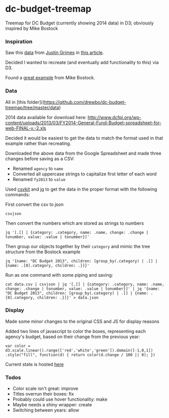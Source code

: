 dc-budget-treemap
=================

Treemap for DC Budget (currently showing 2014 data) in D3; obviously inspired by Mike Bostock

### Inspiration

Saw this [data](https://docs.google.com/spreadsheet/ccc?key=0AvcRuGkEq26jdEk2cjgwQ3pkSThQTlRUUTJ5T3BURGc#gid=0) from [Justin Grimes](http://justgrimes.com/) in [this article](http://greatergreaterwashington.org/post/17987/visualize-the-dc-budget/).

Decided I wanted to recreate (and eventually add functionality to this) via D3.

Found a [great example](http://bost.ocks.org/mike/treemap/) from Mike Bostock.

### Data

All in [this folder]((https://github.com/drewbo/dc-budget-treemap/tree/master/data)

2014 data available for download here: http://www.dcfpi.org/wp-content/uploads/2013/03/FY2014-General-Fund-Budget-spreadsheet-for-web-FINAL-v.-2.xls

Decided it would be easiest to get the data to match the format used in that example rather than recreating.

Downloaded the above data from the Google Spreadsheet and made three changes before saving as a CSV:

- Renamed `agency` to `name`
- Converted all uppercase strings to capitalize first letter of each word
- Renamed `fy2013` to `value`

Used [csvkit](https://csvkit.readthedocs.org/en/0.9.0/index.html) and [jq](http://stedolan.github.io/jq/) to get the data in the proper format with the following commands:

First convert the csv to json

    csvjson
    
Then convert the numbers which are stored as strings to numbers

    jq '[.[] | {category: .category, name: .name, change: .change | tonumber, value: .value | tonumber}]'
    
Then group our objects together by their `category` and mimic the tree structure from the Bostock example

    jq '{name: "DC Budget 2013", children: [group_by(.category) | .[] | {name: .[0].category, children: .}]}'
    
Run as one command with some piping and saving:

    cat data.csv | csvjson | jq '[.[] | {category: .category, name: .name, change: .change | tonumber, value: .value | tonumber}]' | jq '{name: "DC Budget 2013", children: [group_by(.category) | .[] | {name: .[0].category, children: .}]}' > data.json
    

### Display

Made some minor changes to the original CSS and JS for display reasons

Added two lines of javascript to color the boxes, representing each agency's budget, based on their change from the previous year:

    var color = d3.scale.linear().range(['red','white','green']).domain([-1,0,1])
    .style("fill", function(d) { return color(d.change / 100 || 0); })
    
Current state is hosted [here](http://drewbo.com/dc-budget-treemap/)

### Todos

- Color scale isn't great: improve
- Titles overrun their boxes: fix
- Probably could use hover functionality: make
- Maybe needs a shiny wrapper: create
- Switching between years: allow
